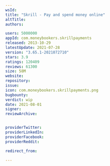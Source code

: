 ```yaml
---
wsId: 
title: "Skrill - Pay and spend money online"
altTitle: 
authors:

users: 5000000
appId: com.moneybookers.skrillpayments
released: 2013-10-29
latestUpdate: 2021-07-28
version: "3.65.1-2021072710"
stars: 3.9
ratings: 120409
reviews: 61300
size: 58M
website: 
repository: 
issue: 
icon: com.moneybookers.skrillpayments.png
bugbounty: 
verdict: wip
date: 2021-08-01
signer: 
reviewArchive:


providerTwitter: 
providerLinkedIn: 
providerFacebook: 
providerReddit: 

redirect_from:

---
```



